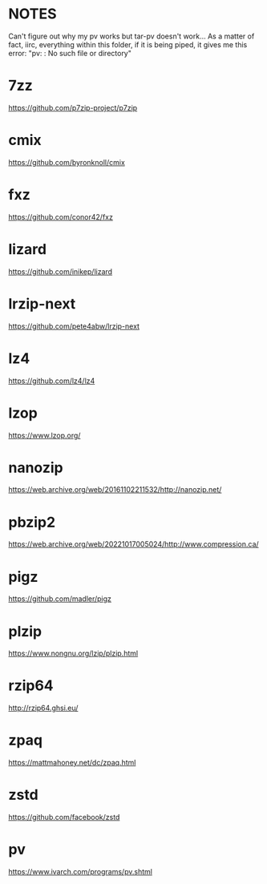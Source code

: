 # NOTES

Can't figure out why my pv works but tar-pv doesn't work...
As a matter of fact, iirc, everything within this folder,
if it is being piped, it gives me this error: "pv: : No such file or directory"

# 7zz

https://github.com/p7zip-project/p7zip

# cmix

https://github.com/byronknoll/cmix

# fxz

https://github.com/conor42/fxz

# lizard

https://github.com/inikep/lizard

# lrzip-next

https://github.com/pete4abw/lrzip-next

# lz4

https://github.com/lz4/lz4

# lzop

https://www.lzop.org/

# nanozip

https://web.archive.org/web/20161102211532/http://nanozip.net/

# pbzip2

https://web.archive.org/web/20221017005024/http://www.compression.ca/

# pigz

https://github.com/madler/pigz

# plzip

https://www.nongnu.org/lzip/plzip.html

# rzip64

http://rzip64.ghsi.eu/

# zpaq

https://mattmahoney.net/dc/zpaq.html

# zstd

https://github.com/facebook/zstd

# pv

https://www.ivarch.com/programs/pv.shtml
